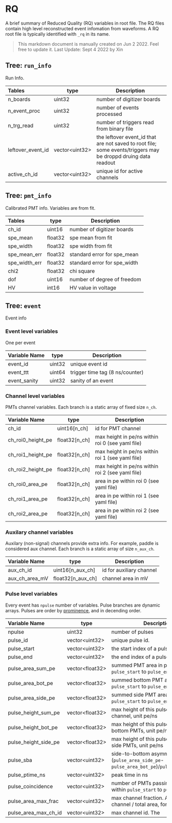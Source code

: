 
# RQ
A brief summary of Reduced Quality (RQ) variables in root file. The RQ files contain high level reconstructed event infomation from waveforms. A RQ root file is typically identified with `_rq` in its name.

> This markdown document is manually created on Jun 2 2022. Feel free to update it.
> Last Update: Sept 4 2022 by Xin

## Tree: `run_info`

Run Info.

| Tables		| type			 |		Description			|
|:------------ 	|----------------------| -------------------------------------------|
| n_boards      	| uint32 		 | number of digitizer boards			|
| n_event_proc      	| uint32		 | number of events processed			|
| n_trg_read 		| uint32      	  	 | number of triggers read from binary file	|
| leftover_event_id	| vector\<uint32\> 	 | the leftover event_id that are not saved to root file; some events/triggers may be droppd druing data readout |
| active_ch_id		|  vector\<uint32\>	 | unique id for active channels      	       |

## Tree: `pmt_info`

Calibrated PMT info. Variables are from fit.

| Tables		| type			 |		Description			|
|:------------ 	|----------------------| -------------------------------------------|
| ch_id      	| uint16 		 | number of digitizer boards			|
| spe_mean      	| float32		 | spe mean from fit			|
| spe_width      	| float32		 | spe width from fit			|
| spe_mean_err      	| float32		 | standard error for spe_mean			|
| spe_width_err      	| float32		 | standard error for spe_width			|
| chi2      	| float32		 | chi square			|
| dof		| uint16		 | number of degree of freedom			|
| HV		| int16		 | HV value in voltage 				| 	    

## Tree: `event`
Event info

### Event level variables
One per event

| Variable Name | type		| Description		|
|:------------ |-------------| -----------------	|
| event_id      | uint32	| unique event id	|	   
| event_ttt     | uint64	| trigger time tag (8 ns/counter)	|
| event_sanity  | uint32        | sanity of an event    |

### Channel level variables

PMTs channel variables. Each branch is a static array of fixed size `n_ch`. 

| Variable Name      | type			| Description						|
|:------------      |---------------		| ---------------------------------------		|
| ch_id		    | uint16[n_ch]		| id for PMT channel					|
| ch_roi0_height_pe | float32[n_ch]	| max height in pe/ns within roi 0 (see yaml file)	|
| ch_roi1_height_pe | float32[n_ch]	| max height in pe/ns within roi 1 (see yaml file)	|
| ch_roi2_height_pe | float32[n_ch]	| max height in pe/ns within roi 2 (see yaml file)	|
| ch_roi0_area_pe   | float32[n_ch]	| area in pe within roi 0 (see yaml file)		|
| ch_roi1_area_pe   | float32[n_ch] 	| area in pe within roi 1 (see yaml file)		|
| ch_roi2_area_pe   | float32[n_ch] 	| area in pe within roi 2 (see yaml file)		|

### Auxilary channel variables

Auxilary (non-signal) channels provide extra info. For example, paddle is considered aux channel. Each branch is a static array of size `n_aux_ch`.

| Variable Name      | type                     | Description                                           |
|:------------      |---------------            | ---------------------------------------               |
| aux_ch_id         | uint16[n_aux_ch]            | id for auxiliary channel                             |
| aux_ch_area_mV | float32[n_aux_ch] | channel area in mV      |


### Pulse level variables
Every event has `npulse` number of variables. Pulse branches are dynamic arrays. Pulses are order by [prominence](https://en.wikipedia.org/wiki/Topographic_prominence), and in decending order.

| Variable Name      | type		| Description					|
|:------------      |---------------	| -----------------				|
| npulse	     | uint32		| number of pulses				|
| pulse_id	     | vector\<uint32\>	| unique pulse id.   	   			|
| pulse_start        | vector\<uint32\>	| the start index of a pulse			|
| pulse_end	     | vector\<uint32\>	| the end index of a pulse			|
| pulse_area_sum_pe     | vector\<float32\>	| summed PMT area in pe from `pulse_start` to `pulse_end`. 		|
| pulse_area_bot_pe     | vector\<float32\>	| summed bottom PMT area in adc from `pulse_start` to `pulse_end`.	|
| pulse_area_side_pe     | vector\<float32\>	| summed side PMT area in adc from `pulse_start` to `pulse_end`.  |
| pulse_height_sum_pe     | vector\<float32\>	| max height of this pulse in the sum channel, unit pe/ns 		|
| pulse_height_bot_pe     | vector\<float32\>	| max height of this pulse in the sum of bottom PMTs, unit pe/ns	|
| pulse_height_side_pe     | vector\<float32\>	| max height of this pulse in the sum of side PMTs, unit pe/ns  |
| pulse_sba  | vector\<uint32\>	| side-to-bottom asymmetry: (`pulse_area_side_pe`-`pulse_area_bot_pe`)/`pulse_area_sum_pe` |
| pulse_ptime_ns  | vector\<uint32\>	| peak time in ns |
| pulse_coincidence  | vector\<uint32\>	| number of PMTs passing thresholds within `pulse_start` to `pulse_end` |
| pulse_area_max_frac  | vector\<uint32\>	| max channel fraction. Area in max channel / total area, for all channels|
| pulse_area_max_ch_id  | vector\<uint32\>	| max channel id. The  |